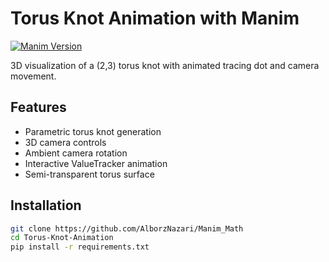 # Torus Knot Animation with Manim

[![Manim Version](https://img.shields.io/badge/manim-v0.18.0-blue)](https://www.manim.community/)

3D visualization of a (2,3) torus knot with animated tracing dot and camera movement.

## Features
- Parametric torus knot generation
- 3D camera controls
- Ambient camera rotation
- Interactive ValueTracker animation
- Semi-transparent torus surface

## Installation
```bash
git clone https://github.com/AlborzNazari/Manim_Math
cd Torus-Knot-Animation
pip install -r requirements.txt
